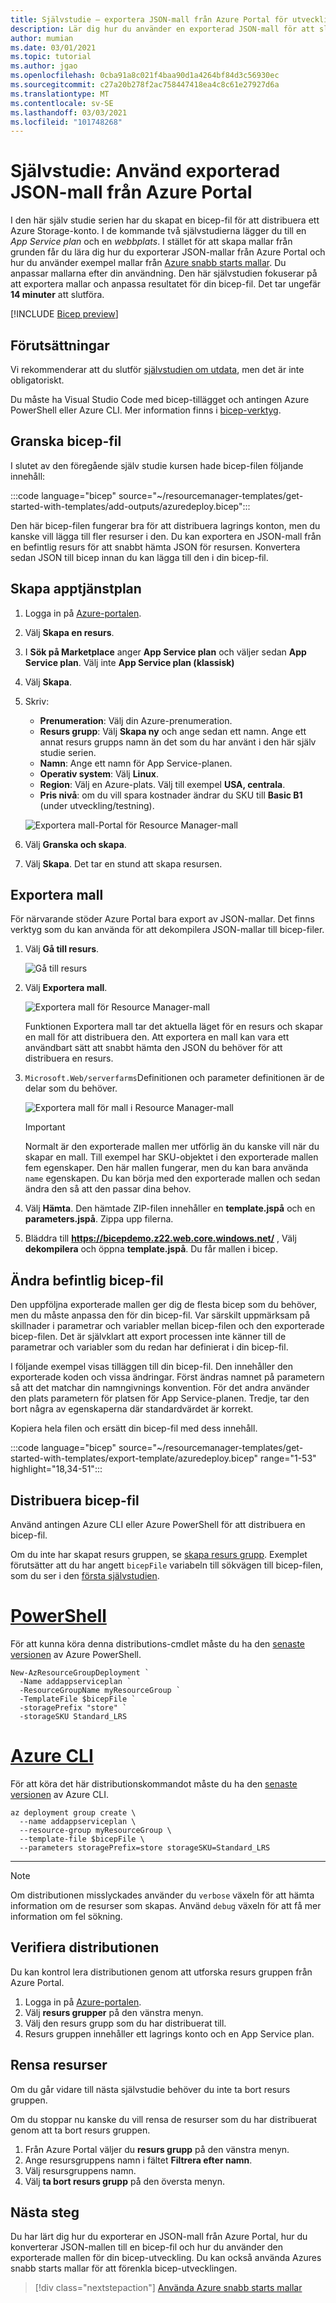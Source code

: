 ```yaml
---
title: Självstudie – exportera JSON-mall från Azure Portal för utveckling av bicep
description: Lär dig hur du använder en exporterad JSON-mall för att slutföra din bicep-utveckling.
author: mumian
ms.date: 03/01/2021
ms.topic: tutorial
ms.author: jgao
ms.openlocfilehash: 0cba91a8c021f4baa90d1a4264bf84d3c56930ec
ms.sourcegitcommit: c27a20b278f2ac758447418ea4c8c61e27927d6a
ms.translationtype: MT
ms.contentlocale: sv-SE
ms.lasthandoff: 03/03/2021
ms.locfileid: "101748268"
---
```

# <a name="tutorial-use-exported-json-template-from-the-azure-portal"></a>Självstudie: Använd exporterad JSON-mall från Azure Portal

I den här själv studie serien har du skapat en bicep-fil för att distribuera ett Azure Storage-konto. I de kommande två självstudierna lägger du till en *App Service plan* och en *webbplats*. I stället för att skapa mallar från grunden får du lära dig hur du exporterar JSON-mallar från Azure Portal och hur du använder exempel mallar från [Azure snabb starts mallar](https://azure.microsoft.com/resources/templates/). Du anpassar mallarna efter din användning. Den här självstudien fokuserar på att exportera mallar och anpassa resultatet för din bicep-fil. Det tar ungefär **14 minuter** att slutföra.

[!INCLUDE [Bicep preview](../../../includes/resource-manager-bicep-preview.md)]

## <a name="prerequisites"></a>Förutsättningar

Vi rekommenderar att du slutför [självstudien om utdata](bicep-tutorial-add-outputs.md), men det är inte obligatoriskt.

Du måste ha Visual Studio Code med bicep-tillägget och antingen Azure PowerShell eller Azure CLI. Mer information finns i [bicep-verktyg](bicep-tutorial-create-first-bicep.md#get-tools).

## <a name="review-bicep-file"></a>Granska bicep-fil

I slutet av den föregående själv studie kursen hade bicep-filen följande innehåll:

:::code language="bicep" source="~/resourcemanager-templates/get-started-with-templates/add-outputs/azuredeploy.bicep":::

Den här bicep-filen fungerar bra för att distribuera lagrings konton, men du kanske vill lägga till fler resurser i den. Du kan exportera en JSON-mall från en befintlig resurs för att snabbt hämta JSON för resursen. Konvertera sedan JSON till bicep innan du kan lägga till den i din bicep-fil.

## <a name="create-app-service-plan"></a>Skapa apptjänstplan

1. Logga in på [Azure-portalen](https://portal.azure.com).
1. Välj **Skapa en resurs**.
1. I **Sök på Marketplace** anger **App Service plan** och väljer sedan **App Service plan**.  Välj inte **App Service plan (klassisk)**
1. Välj **Skapa**.
1. Skriv:

    - **Prenumeration**: Välj din Azure-prenumeration.
    - **Resurs grupp**: Välj **Skapa ny** och ange sedan ett namn. Ange ett annat resurs grupps namn än det som du har använt i den här själv studie serien.
    - **Namn**: Ange ett namn för App Service-planen.
    - **Operativ system**: Välj **Linux**.
    - **Region**: Välj en Azure-plats. Välj till exempel **USA, centrala**.
    - **Pris nivå**: om du vill spara kostnader ändrar du SKU till **Basic B1** (under utveckling/testning).

    ![Exportera mall-Portal för Resource Manager-mall](./media/bicep-tutorial-export-template/resource-manager-template-export.png)
1. Välj **Granska och skapa**.
1. Välj **Skapa**. Det tar en stund att skapa resursen.

## <a name="export-template"></a>Exportera mall

För närvarande stöder Azure Portal bara export av JSON-mallar. Det finns verktyg som du kan använda för att dekompilera JSON-mallar till bicep-filer.

1. Välj **Gå till resurs**.

    ![Gå till resurs](./media/bicep-tutorial-export-template/resource-manager-template-export-go-to-resource.png)

1. Välj **Exportera mall**.

    ![Exportera mall för Resource Manager-mall](./media/bicep-tutorial-export-template/resource-manager-template-export-template.png)

   Funktionen Exportera mall tar det aktuella läget för en resurs och skapar en mall för att distribuera den. Att exportera en mall kan vara ett användbart sätt att snabbt hämta den JSON du behöver för att distribuera en resurs.

1. `Microsoft.Web/serverfarms`Definitionen och parameter definitionen är de delar som du behöver.

    ![Exportera mall för mall i Resource Manager-mall](./media/bicep-tutorial-export-template/resource-manager-template-exported-template.png)

    > [!IMPORTANT]
    > Normalt är den exporterade mallen mer utförlig än du kanske vill när du skapar en mall. Till exempel har SKU-objektet i den exporterade mallen fem egenskaper. Den här mallen fungerar, men du kan bara använda `name` egenskapen. Du kan börja med den exporterade mallen och sedan ändra den så att den passar dina behov.

1. Välj **Hämta**.  Den hämtade ZIP-filen innehåller en **template.jspå** och en **parameters.jspå**. Zippa upp filerna.
1. Bläddra till **https://bicepdemo.z22.web.core.windows.net/** , Välj **dekompilera** och öppna **template.jspå**. Du får mallen i bicep.

## <a name="revise-existing-bicep-file"></a>Ändra befintlig bicep-fil

Den uppföljna exporterade mallen ger dig de flesta bicep som du behöver, men du måste anpassa den för din bicep-fil. Var särskilt uppmärksam på skillnader i parametrar och variabler mellan bicep-filen och den exporterade bicep-filen. Det är självklart att export processen inte känner till de parametrar och variabler som du redan har definierat i din bicep-fil.

I följande exempel visas tilläggen till din bicep-fil. Den innehåller den exporterade koden och vissa ändringar. Först ändras namnet på parametern så att det matchar din namngivnings konvention. För det andra använder den plats parametern för platsen för App Service-planen. Tredje, tar den bort några av egenskaperna där standardvärdet är korrekt.

Kopiera hela filen och ersätt din bicep-fil med dess innehåll.

:::code language="bicep" source="~/resourcemanager-templates/get-started-with-templates/export-template/azuredeploy.bicep" range="1-53" highlight="18,34-51":::

## <a name="deploy-bicep-file"></a>Distribuera bicep-fil

Använd antingen Azure CLI eller Azure PowerShell för att distribuera en bicep-fil.

Om du inte har skapat resurs gruppen, se [skapa resurs grupp](bicep-tutorial-create-first-bicep.md#create-resource-group). Exemplet förutsätter att du har angett `bicepFile` variabeln till sökvägen till bicep-filen, som du ser i den [första självstudien](bicep-tutorial-create-first-bicep.md#deploy-bicep-file).

# <a name="powershell"></a>[PowerShell](#tab/azure-powershell)

För att kunna köra denna distributions-cmdlet måste du ha den [senaste versionen](/powershell/azure/install-az-ps) av Azure PowerShell.

```azurepowershell
New-AzResourceGroupDeployment `
  -Name addappserviceplan `
  -ResourceGroupName myResourceGroup `
  -TemplateFile $bicepFile `
  -storagePrefix "store" `
  -storageSKU Standard_LRS
```

# <a name="azure-cli"></a>[Azure CLI](#tab/azure-cli)

För att köra det här distributionskommandot måste du ha den [senaste versionen](/cli/azure/install-azure-cli) av Azure CLI.

```azurecli
az deployment group create \
  --name addappserviceplan \
  --resource-group myResourceGroup \
  --template-file $bicepFile \
  --parameters storagePrefix=store storageSKU=Standard_LRS
```

---

> [!NOTE]
> Om distributionen misslyckades använder du `verbose` växeln för att hämta information om de resurser som skapas. Använd `debug` växeln för att få mer information om fel sökning.

## <a name="verify-deployment"></a>Verifiera distributionen

Du kan kontrol lera distributionen genom att utforska resurs gruppen från Azure Portal.

1. Logga in på [Azure-portalen](https://portal.azure.com).
1. Välj **resurs grupper** på den vänstra menyn.
1. Välj den resurs grupp som du har distribuerat till.
1. Resurs gruppen innehåller ett lagrings konto och en App Service plan.

## <a name="clean-up-resources"></a>Rensa resurser

Om du går vidare till nästa självstudie behöver du inte ta bort resurs gruppen.

Om du stoppar nu kanske du vill rensa de resurser som du har distribuerat genom att ta bort resurs gruppen.

1. Från Azure Portal väljer du **resurs grupp** på den vänstra menyn.
2. Ange resursgruppens namn i fältet **Filtrera efter namn**.
3. Välj resursgruppens namn.
4. Välj **ta bort resurs grupp** på den översta menyn.

## <a name="next-steps"></a>Nästa steg

Du har lärt dig hur du exporterar en JSON-mall från Azure Portal, hur du konverterar JSON-mallen till en bicep-fil och hur du använder den exporterade mallen för din bicep-utveckling. Du kan också använda Azures snabb starts mallar för att förenkla bicep-utvecklingen.

> [!div class="nextstepaction"]
> [Använda Azure snabb starts mallar](bicep-tutorial-quickstart-template.md)
